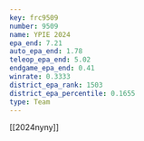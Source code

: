 ```yaml
---
key: frc9509
number: 9509
name: YPIE 2024
epa_end: 7.21
auto_epa_end: 1.78
teleop_epa_end: 5.02
endgame_epa_end: 0.41
winrate: 0.3333
district_epa_rank: 1503
district_epa_percentile: 0.1655
type: Team
---
```

[[2024nyny]]
